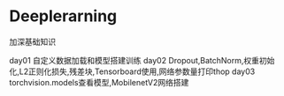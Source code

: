 # Deeplerarning
加深基础知识

day01 自定义数据加载和模型搭建训练
day02 Dropout,BatchNorm,权重初始化,L2正则化损失,残差块,Tensorboard使用,网络参数量打印thop
day03 torchvision.models查看模型,MobilenetV2网络搭建
